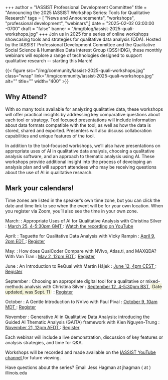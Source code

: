 +++
author = "IASSIST Professional Development Committee"
title = "Announcing the 2025 IASSIST Workshop Series: Tools for Qualitative Research"
tags = [ "News and Announcements", "workshops", "professional development", "webinars",]
date = "2025-02-02 03:00:00 -0700"
draft = "false"
banner = "/img/blog/iassist-2025-quali-workshops.jpg"
+++
Join us in 2025 for a series of online workshops showcasing tools and strategies for qualitative data analysis (QDA). Hosted by the IASSIST Professional Development Committee and the Qualitative Social Science & Humanities Data Interest Group (QSSHDIG), these monthly webinars will explore a range of technologies designed to support qualitative research -- starting this March!

{{< figure src="/img/community/iassist-2025-quali-workshops.jpg" class="wrap" link="/img/community/iassist-2025-quali-workshops.jpg" alt="" title="" width="400" >}}

## Why Attend? 

With so many tools available for analyzing qualitative data, these workshops will offer practical insights by addressing key comparative questions about each tool or strategy. Tool focused presentations will include information about data formats compatible with the tool, as well as how the data is stored, shared and exported. Presenters will also discuss collaboration capabilities and unique features of the tool. 

In addition to the tool-focused workshops, we’ll also have presentations on appropriate uses of AI in qualitative data analysis, choosing a qualitative analysis software, and an approach to thematic analysis using AI. These workshops provide additional insight into the process of developing an analysis plan and will support attendees who may be receiving questions about the use of AI in qualitative research. 

## Mark your calendars! 

Time zones are listed in the speaker’s own time zone, but you can click the date and time link to see when the event will be for your own location. When you register via Zoom, you’ll also see the time in your own zone. 

March: 
: Appropriate Uses of AI for Qualitative Analysis with Christina Silver 
: [March 25, 4-5:30pm GMT <span class="fas fa-external-link-alt"></span>](https://www.timeanddate.com/worldclock/fixedtime.html?iso=20250325T16&p1=136&ah=1&am=30)
: [Watch the recording on YouTube <span class="fas fa-external-link-alt"></span>](https://youtu.be/7hVu-AB8HU0)

April: 
: Taguette for Qualitative Data Analysis with Vicky Rampin
: [April 9, 2pm EDT <span class="fas fa-external-link-alt"></span>](https://www.timeanddate.com/worldclock/fixedtime.html?iso=20250409T14&p1=179&ah=1)
: [Register <span class="fas fa-external-link-alt"></span>](https://us06web.zoom.us/meeting/register/c9NA74yDR_iqZQ2xLFnZUw)

May: 
: How does QualCoder Compare with NVivo, Atlas.ti, and MAXQDA? With Van Tran 
: [May 2, 12pm EDT <span class="fas fa-external-link-alt"></span>](https://www.timeanddate.com/worldclock/fixedtime.html?iso=20250502T12&p1=198&ah=1)
: [Register <span class="fas fa-external-link-alt"></span>](https://us06web.zoom.us/meeting/register/0da31g6NT1K6xdAhM_hCvw)

June
: An Introduction to ReQual with Martin Hájek
: [June 12, 4pm CEST <span class="fas fa-external-link-alt"></span>](https://www.timeanddate.com/worldclock/fixedtime.html?iso=20250612T16&p1=204)
: [Register <span class="fas fa-external-link-alt"></span>](https://us06web.zoom.us/meeting/register/MsuvT7snTkeg_vmoMuP7lQ)

September 
: Choosing an appropriate digital tool for a qualitative or mixed-methods analysis with Christina Silver 
: [September 12, 4-5:30pm BST <span class="fas fa-external-link-alt"></span>](https://www.timeanddate.com/worldclock/fixedtime.html?iso=20250911T16&p1=136&ah=1&am=30) <span style="background:beige;padding:.2em;border-radius:15px;">&nbsp;Date updated, was Sept. 11&nbsp;</span>
: [Register <span class="fas fa-external-link-alt"></span>](https://us06web.zoom.us/meeting/register/JXXhOmxiR3STMgarDGKYGA)

October 
: A Gentle Introduction to NVivo with Paul Pival 
: [October 9, 10am MDT <span class="fas fa-external-link-alt"></span>](https://www.timeanddate.com/worldclock/fixedtime.html?iso=20251009T10&p1=55)
: [Register <span class="fas fa-external-link-alt"></span>](https://us06web.zoom.us/meeting/register/kUcUXHWGQ6K-0uJRzMj6iA)
 
November
: Generative AI in Qualitative Data Analysis: introducing the Guided AI Thematic Analysis (GAITA) framework with Kien Nguyen-Trung 
: [November 21, 12pm AEDT <span class="fas fa-external-link-alt"></span>](https://www.timeanddate.com/worldclock/fixedtime.html?iso=20251121T12&p1=152)
: [Register <span class="fas fa-external-link-alt"></span>](https://us06web.zoom.us/meeting/register/Z8-GwxKXRhKhjXdAtMXBbA)

Each webinar will include a live demonstration, discussion of key features or analysis strategies, and time for Q&A. 

Workshops will be recorded and made available on the [IASSIST YouTube channel <span class="fas fa-external-link-alt"></span>](https://www.youtube.com/@iassistdata2423) for future viewing. 

Have questions about the series? Email Jess Hagman at jhagman ( at ) illinois.edu